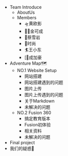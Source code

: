 <!-- 侧边栏 docs/_sidebar.md -->
* Team Introduce
  * AboutUs
  * Members
    * 🛸黄欧影
    * 🧟‍♀️金可成
    * 🥑蔡雪岩
    * 👻时尚
    * 🏄王小东
    * [🔫成加豪
* Adventure Map🗺️
  * NO.1 Website Setup
    * 网站搭建
    * 网站搭建遇到的问题
    * 图片上传
    * 图片上传遇到的问题
    * 关于Markdown
    * 未解决的问题
  * NO.2 Fusion 360
    * 搞定教育版本
    * Fusion初体验
    * 相关资料
    * 未解决的问题
* Final project
* 我们的疑惑🤔